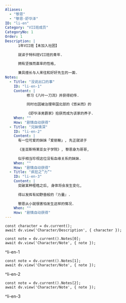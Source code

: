 ```yaml
---
Aliases:
  - "黎恩"
  - "黎恩·舒华泽"
ID: "li-en"
Category: "VII班成员"
CategoryNo: 1
Order: 1
Description: |
      1年VII班【未加入社团】
      
      就读于特科班VII班的青年.
      
      拥有坚强而直率的性格,
      
      兼具擅长与人来往和好好先生的一面.
Notes:
  - Title: "没说出口的事"
    ID: "li-en-1"
    Content: |
          修习《八叶一刀流》并获得初传.
          
          同时也因被治理帝国北部的《悠米而》的
          
          《舒华泽男爵家》拾获而成为该家的养子.
    When: ""
    How: "剧情自动获得"
  - Title: "兄妹情深"
    ID: "li-en-2"
    Content: |
      有一位可爱的妹妹「爱丽榭」, 先正就读于
      
      《圣亚斯特莱亚女子学院》, 黎恩身为哥哥,
      
      似乎相当珍视这位没有血缘关系的妹妹.
    When: ""
    How: "剧情自动获得"
  - Title: "疯狂之”力”"
    ID: "li-en-3"
    Content: |
      突破某种桎梏之后, 身体将会发生变化,
      
      得以发挥有如野兽般的『力量』.
      
      黎恩从小就很害怕发生这样的情况.
    When: ""
    How: "剧情自动获得"
---
```

```dataviewjs
const character = dv.current();
await dv.view('Character/Description', { character });
```

```dataviewjs
const note = dv.current().Notes[0];
await dv.view('Character/Note', { note });
```
^li-en-1

```dataviewjs
const note = dv.current().Notes[1];
await dv.view('Character/Note', { note });
```
^li-en-2

```dataviewjs
const note = dv.current().Notes[2];
await dv.view('Character/Note', { note });
```
^li-en-3
